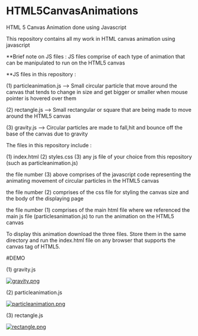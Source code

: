 # HTML5CanvasAnimations
HTML 5 Canvas Animation done using Javascript

This repository contains all my work in HTML canvas animation using javascript

**Brief note on JS files :
JS files comprise of each type of animation that can be manipulated to run on the HTML5 canvas

**JS files in this repository :

(1) particleanimation.js --> Small circular particle that move around the canvas that tends to change in size and get bigger or smaller when mouse pointer is hovered over them

(2) rectangle.js --> Small rectangular or square that are being made to move around the HTML5 canvas

(3) gravity.js --> Circular particles are made to fall,hit and bounce off the base of the canvas due to gravity 



The files in this repository include :

(1) index.html
(2) styles.css
(3) any js file of your choice from this repository (such as particleanimation.js)

the file number (3) above comprises of the javascript code representing the animating movement of circular particles
in the HTML5 canvas

the file number (2) comprises of the css file for styling the canvas size and the body of the displaying page

the file number (1) comprises of the main html file where we referenced the main js file (particlesanimation.js) to run the animation
on the HTML5 canvas

To display this animation download the three files.
Store them in the same directory and run the index.html file on any browser that supports the canvas tag of HTML5.

#DEMO

(1) gravity.js

[![gravity.png](https://i.postimg.cc/QMPwmkZp/gravity.png)](https://postimg.cc/QBQfx7tt)

(2) particleanimation.js

[![particleanimation.png](https://i.postimg.cc/0yh0Htr2/particleanimation.png)](https://postimg.cc/5XqzXSwZ)

(3) rectangle.js

[![rectangle.png](https://i.postimg.cc/3wC0C9vq/rectangle.png)](https://postimg.cc/Y40St68N)




